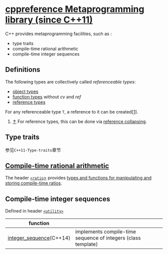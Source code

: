 # [cppreference Metaprogramming library (since C++11)](https://en.cppreference.com/w/cpp/meta)

C++ provides metaprogramming facilities, such as :

- type traits
- compile-time rational arithmetic
- compile-time integer sequences



## Definitions

The following types are collectively called *referenceable types*:

- [object types](https://en.cppreference.com/w/cpp/language/type#Object_type)
- [function types](https://en.cppreference.com/w/cpp/language/function#Function_type) without *cv* and *ref*
- [reference types](https://en.cppreference.com/w/cpp/language/reference)

For any referenceable type `T`, a reference to it can be created[[1\]](https://en.cppreference.com/w/cpp/meta#cite_note-1).

1. [↑](https://en.cppreference.com/w/cpp/meta#cite_ref-1) For reference types, this can be done via [reference collapsing](https://en.cppreference.com/w/cpp/language/reference#Reference_collapsing).



## Type traits

参见`C++11-Type-traits`章节



## [Compile-time rational arithmetic](https://en.cppreference.com/w/cpp/numeric/ratio) 

The header [`<ratio`>](https://en.cppreference.com/w/cpp/header/ratio) provides [types and functions for manipulating and storing compile-time ratios](https://en.cppreference.com/w/cpp/numeric/ratio).

## Compile-time integer sequences

Defined in header [`<utility>`](https://en.cppreference.com/w/cpp/header/utility)

| function                                                     |                                                              |
| ------------------------------------------------------------ | ------------------------------------------------------------ |
| [integer_sequence](https://en.cppreference.com/w/cpp/utility/integer_sequence)(C++14) | implements compile-time sequence of integers (class template) |